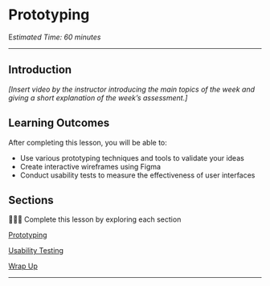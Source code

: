 # Prototyping

E*stimated Time: 60 minutes*

---

## Introduction

*[Insert video by the instructor introducing the main topics of the week and giving a short explanation of the week’s assessment.]*


## **Learning Outcomes**

After completing this lesson, you will be able to:
- Use various prototyping techniques and tools to validate your ideas
- Create interactive wireframes using Figma 
- Conduct usability tests to measure the effectiveness of user interfaces 

## Sections

<aside>

👩🏿‍🏫 Complete this lesson by exploring each section

</aside>

[Prototyping](lessons/proto/prototyping.md)

[Usability Testing](lessons/proto/ut.md)

[Wrap Up](lessons/proto/wrap-up.md)

---
